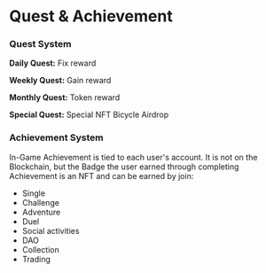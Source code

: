 # Quest & Achievement

### Quest System

**Daily Quest:** Fix reward

**Weekly Quest:** Gain reward

**Monthly Quest:** Token reward

**Special Quest:** Special NFT Bicycle Airdrop

### Achievement System

In-Game Achievement is tied to each user's account. It is not on the Blockchain, but the Badge the user earned through completing Achievement is an NFT and can be earned by join:

* Single
* Challenge
* Adventure
* Duel
* Social activities
* DAO&#x20;
* Collection
* Trading
